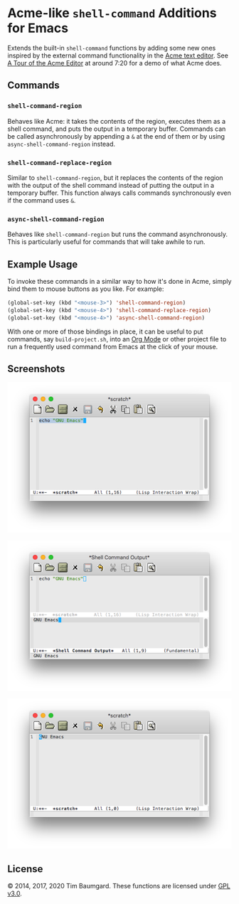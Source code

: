 # Acme-like `shell-command` Additions for Emacs

Extends the built-in `shell-command` functions by adding some new ones inspired by the external command functionality in the [Acme text editor](https://en.wikipedia.org/wiki/Acme_\(text_editor\)). See [A Tour of the Acme Editor](https://www.youtube.com/watch?v=dP1xVpMPn8M) at around 7:20 for a demo of what Acme does.

## Commands

### `shell-command-region`

Behaves like Acme: it takes the contents of the region, executes them as a shell command, and puts the output in a temporary buffer. Commands can be called asynchronously by appending a `&` at the end of them or by using `async-shell-command-region` instead.

### `shell-command-replace-region`

Similar to `shell-command-region`, but it replaces the contents of the region with the output of the shell command instead of putting the output in a temporary buffer. This function always calls commands synchronously even if the command uses `&`.

### `async-shell-command-region`

Behaves like `shell-command-region` but runs the command asynchronously. This is particularly useful for commands that will take awhile to run.

## Example Usage

To invoke these commands in a similar way to how it's done in Acme, simply bind them to mouse buttons as you like. For example:

```lisp
(global-set-key (kbd "<mouse-3>") 'shell-command-region)
(global-set-key (kbd "<mouse-4>") 'shell-command-replace-region)
(global-set-key (kbd "<mouse-4>") 'async-shell-command-region)
```

With one or more of those bindings in place, it can be useful to put commands, say `build-project.sh`, into an [Org Mode](https://orgmode.org/) or other project file to run a frequently used command from Emacs at the click of your mouse.

## Screenshots

![](screenshots/selecting-command.png "Selecting the Command")

![](screenshots/shell-command-region.png "Result of performing shell-command-region")

![](screenshots/shell-command-replace-region.png "Result of performing shell-command-replace-region")

## License

&copy; 2014, 2017, 2020 Tim Baumgard. These functions are licensed under [GPL v3.0](https://www.gnu.org/licenses/gpl-3.0-standalone.html).

